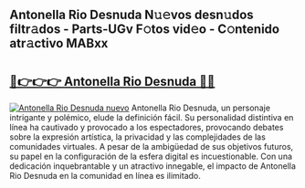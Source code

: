 ## Antonella Rio Desnuda N𝚞𝚎vos desn𝚞dos filtr𝚊dos - Parts-UGv F𝚘tos vid𝚎o - C𝚘ntenido atr𝚊ctivo MABxx

# <h2><a href="http://mbaxxra.tromn.icu/?c=Antonella+Rio+Desnuda">🔗👉👉👉 Antonella Rio Desnuda 🔗🔗</a></h2>

[![Antonella Rio Desnuda nuevo](https://i.imgur.com/pEAQMta.gif)](http://mbaxxra.tromn.icu/?c=Antonella+Rio+Desnuda)
Antonella Rio Desnuda, un personaje intrigante y polémico, elude la definición fácil. Su personalidad distintiva en línea ha cautivado y provocado a los espectadores, provocando debates sobre la expresión artística, la privacidad y las complejidades de las comunidades virtuales. A pesar de la ambigüedad de sus objetivos futuros, su papel en la configuración de la esfera digital es incuestionable. Con una dedicación inquebrantable y un atractivo innegable, el impacto de Antonella Rio Desnuda en la comunidad en línea es ilimitado.
